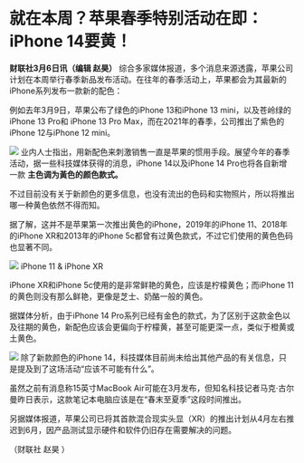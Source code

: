 # 就在本周？苹果春季特别活动在即：iPhone 14要黄！

**财联社3月6日讯（编辑 赵昊）**
综合多家媒体报道，多个消息来源透露，苹果公司计划在本周举行春季新品发布活动。在往年的春季活动上，苹果都会为其最新的iPhone系列发布一款新的配色：

例如去年3月9日，苹果公布了绿色的iPhone 13和iPhone 13 mini，以及苍岭绿的iPhone 13 Pro和 iPhone 13 Pro
Max，而在2021年的春季，公司推出了紫色的iPhone 12与iPhone 12 mini。

![](https://inews.gtimg.com/om_bt/OwBtD-PNLvoSgj4VsczMeAiLarg-624mnudel2QTnRqZEAA/1000)
业内人士指出，用新配色来刺激销售一直是苹果的惯用手段。展望今年的春季活动，据一些科技媒体获得的消息，iPhone 14以及iPhone 14
Pro也将各自新增一款 **主色调为黃色的颜色款式。**

不过目前没有关于新颜色的更多信息，也没有流出的色码和实物照片，所以将推出哪一种黄色依然不得而知。

据了解，这并不是苹果第一次推出黄色的iPhone，2019年的iPhone 11、2018年的iPhone XR和2013年的iPhone
5c都曾有过黄色款式，不过它们使用的黄色色码也显著不同。

![](https://inews.gtimg.com/om_bt/ObIZj22E7DUNgWoDlKgzbO72YsgwHv_ZJd-5g6MY8lMOYAA/1000)
iPhone 11 & iPhone XR

iPhone XR和iPhone 5c使用的是非常鲜艳的黄色，应该是柠檬黄色；而iPhone 11的黄色则没有那么鲜艳，更像是芝士、奶酪一般的黄色。

据媒体分析，由于iPhone 14
Pro系列已经有金色的款式，为了区别于这款金色以及往期的黄色，新配色应该会更偏向于柠檬黄，甚至可能更深一点，类似于橙黄或土黄色。

![](https://inews.gtimg.com/om_bt/O9TMratVLha6GtUSMwYsM9ZO-fyKG8BvYyVPt7m5nnwk4AA/1000)
除了新款颜色的iPhone 14，科技媒体目前尚未给出其他产品的有关信息，只是提及到了这场活动“应该不可能有什么”。

虽然之前有消息称15英寸MacBook Air可能在3月发布，但知名科技记者马克·古尔曼昨日表示，这款笔记本电脑应该是在“春末至夏季”这段时间推出。

另据媒体报道，苹果公司已将其首款混合现实头显（XR）的推出计划从4月左右推迟到6月，因产品测试显示硬件和软件仍旧存在需要解决的问题。

（财联社 赵昊 ）

